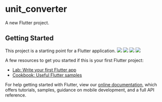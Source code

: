 # unit_converter

A new Flutter project.

## Getting Started

This project is a starting point for a Flutter application.
![](https://user-images.githubusercontent.com/43435727/61730530-30afb800-ad97-11e9-8d38-68cdcbf695ee.png)
![](https://user-images.githubusercontent.com/43435727/61730546-36a59900-ad97-11e9-9412-c33a5cc9038e.png)
![](https://user-images.githubusercontent.com/43435727/61730558-3dcca700-ad97-11e9-8c13-0615da09596c.png)
![](https://user-images.githubusercontent.com/43435727/61730569-47eea580-ad97-11e9-8d67-4f8a42cb4ef3.png)

A few resources to get you started if this is your first Flutter project:

- [Lab: Write your first Flutter app](https://flutter.dev/docs/get-started/codelab)
- [Cookbook: Useful Flutter samples](https://flutter.dev/docs/cookbook)

For help getting started with Flutter, view our 
[online documentation](https://flutter.dev/docs), which offers tutorials, 
samples, guidance on mobile development, and a full API reference.
